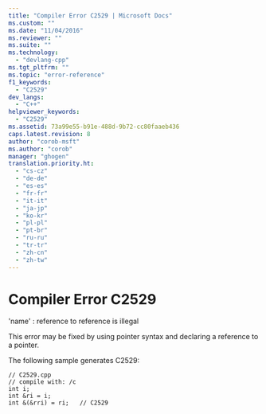 ```yaml
---
title: "Compiler Error C2529 | Microsoft Docs"
ms.custom: ""
ms.date: "11/04/2016"
ms.reviewer: ""
ms.suite: ""
ms.technology: 
  - "devlang-cpp"
ms.tgt_pltfrm: ""
ms.topic: "error-reference"
f1_keywords: 
  - "C2529"
dev_langs: 
  - "C++"
helpviewer_keywords: 
  - "C2529"
ms.assetid: 73a99e55-b91e-488d-9b72-cc80faaeb436
caps.latest.revision: 8
author: "corob-msft"
ms.author: "corob"
manager: "ghogen"
translation.priority.ht: 
  - "cs-cz"
  - "de-de"
  - "es-es"
  - "fr-fr"
  - "it-it"
  - "ja-jp"
  - "ko-kr"
  - "pl-pl"
  - "pt-br"
  - "ru-ru"
  - "tr-tr"
  - "zh-cn"
  - "zh-tw"
---
```

# Compiler Error C2529
'name' : reference to reference is illegal  
  
 This error may be fixed by using pointer syntax and declaring a reference to a pointer.  
  
 The following sample generates C2529:  
  
```  
// C2529.cpp  
// compile with: /c  
int i;  
int &ri = i;  
int &(&rri) = ri;   // C2529  
```